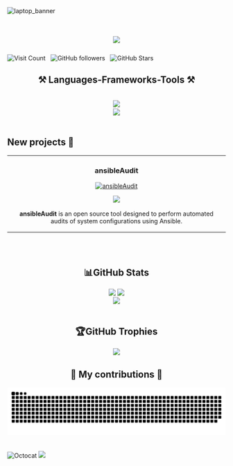 <!--
**marcSerrano2613/marcSerrano2613** is a ✨ _special_ ✨ repository because its `README.md` (this file) appears on your GitHub profile.

Here are some ideas to get you started:

- 🔭 I’m currently working on ...
- 🌱 I’m currently learning ...
- 👯 I’m looking to collaborate on ...
- 🤔 I’m looking for help with ...
- 💬 Ask me about ...
- 📫 How to reach me: ...
- 😄 Pronouns: ...
- ⚡ Fun fact: ...
-->
<img src="https://github.com/marcSerrano2613/marcSerrano2613/assets/172896515/56535e34-91ab-4220-9af4-35d62af0f4f8" alt="laptop_banner">

<h1 align="center">
    <img src="https://readme-typing-svg.herokuapp.com/?font=Righteous&size=35&center=true&vCenter=true&width=500&height=70&duration=4000&lines=Hi+There!+👋;+I'm+Marc+Serrano!;" />
</h1>

![Visit Count](https://visitcount.itsvg.in/api?id=marcSerrano2613&label=Profile%20Views&color=0&icon=5&pretty=true) &nbsp; ![GitHub followers](https://img.shields.io/github/followers/marcSerrano2613?logo=GitHub&style=for-the-badge) 
&nbsp; ![GitHub Stars](https://img.shields.io/github/stars/marcSerrano2613?logo=github&style=for-the-badge)

<h2 align="center">⚒️ Languages-Frameworks-Tools ⚒️</h2>
<br/>
<div align="center">
    <img src="https://skillicons.dev/icons?i=html,css,figma,r,angular,blender,ansible,matlab,php" /><br>
    <img src="https://skillicons.dev/icons?i=nodejs,python,javascript,express,c,androidstudio,arduino,haskell" /><br>
</div>
<br/>

## New projects 🚀
<table>
    <tr>
        <td width="50%">
            <h3 align="center">ansibleAudit</h3>
            <div align="center">
                <a href="https://github.com/ansibleAudit/ansibleAudit" target="_blank"><img src="https://github.com/user-attachments/assets/8b26e08c-b298-49c6-aa0e-9d77a7947a37" width="400" alt="ansibleAudit"></a>
                <p>
                    <a href="https://github.com/ansibleAudit/ansibleAudit" target="_blank">
                        <img src="https://img.shields.io/badge/CODE-ff9?style=for-the-badge&logo=github&logoColor=black">
                    </a>
                </p>
                <p><strong>ansibleAudit</strong> is an open source tool designed to perform automated audits of system configurations using Ansible.</p>
            </div>                                                                          
        </td>                                                            
</table>                                                                                 
<br>
                                                                                                                                                              
</table>                                                                                 
</div>
<br>

<h2 align="center">📊GitHub Stats</h2>
<div align="center">
    <img src="https://github-readme-stats.vercel.app/api?username=marcSerrano2613&theme=dracula&hide_border=false&include_all_commits=false&count_private=false" />
    <img src="https://github-readme-streak-stats.herokuapp.com/?user=marcSerrano2613&theme=dracula&hide_border=false" /><br>
    <img src="https://github-readme-stats.vercel.app/api/top-langs/?username=marcSerrano2613&theme=dracula&hide_border=false&include_all_commits=false&count_private=false&layout=compact"/><br>
</div>
<br/>

<h2 align="center">🏆GitHub Trophies</h2>
<div align="center">
    <img src="https://github-trophies.vercel.app/?username=marcSerrano2613&theme=discord&no-frame=false&no-bg=false&margin-w=4" />
</div>

<h2 align="center">🐍 My contributions 🐍</h2>
<div align="center">
  <img alt="snake eating my contributions" src="https://github.com/marcSerrano2613/marcSerrano2613/blob/output/github-contribution-grid-snake.svg" />
  <br/><br/><br/>
</div>
<img src="https://github.com/marcSerrano2613/marcSerrano2613/assets/172896515/0e24687c-9750-4f1b-a531-b3af17ec6561" alt="Octocat" width="300">
<img src="https://readme-typing-svg.herokuapp.com/?font=Righteous&size=35&center=true&vCenter=true&width=500&height=70&duration=4000&lines=Thanks+for+visiting!+👋;" />
